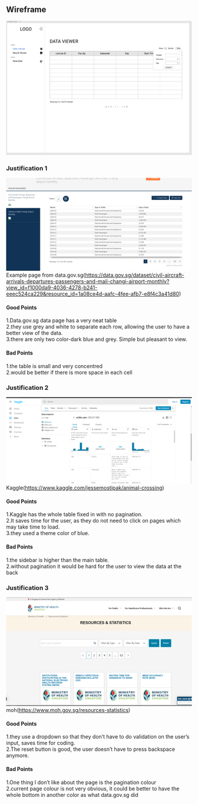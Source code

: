 ## Wireframe
![Justificaiton1](assets/wireframe.PNG)
### Justification 1
![Justificaiton1](assets/datagovsg.PNG)
Example page from data.gov.sg(https://data.gov.sg/dataset/civil-aircraft-arrivals-departures-passengers-and-mail-changi-airport-monthly?view_id=f1000da9-4036-4278-b241-eeec524ca229&resource_id=1a08ce4d-aafc-4fee-afb7-e8f4c3a41d80)<br/>
#### Good Points

1.Data.gov.sg data page has a very neat table<br/>
2.they use grey and white to separate each row, allowing the user to have a better view of the data. <br/>
3.there are only two color-dark blue and grey. Simple but pleasant to view.<br/>
#### Bad Points
1.the table is small and very concentred<br/>
2.would be better if there is more space in each cell<br/>
### Justification 2
![Justificaiton2](assets/kaggle.PNG)
Kaggle(https://www.kaggle.com/jessemostipak/animal-crossing)<br/>
#### Good Points

1.Kaggle has the whole table fixed in with no pagination. <br/>
2.It saves time for the user, as they do not need to click on pages which may take time to load. <br/>
3.they used a theme color of blue.<br/>
#### Bad Points
1.the sidebar is higher than the main table.<br/>
2.without pagination it would be hard for the user to view the data at the back<br/>
### Justification 3
![Justificaiton3](assets/moh.PNG)
moh(https://www.moh.gov.sg/resources-statistics)<br/>
#### Good Points

 1.they use a dropdown so that they don’t have to do validation on the user’s input, saves time for coding. <br/>
 2.The reset button is good, the user doesn’t have to press backspace anymore.<br/>
 #### Bad Points
 1.One thing I don’t like about the page is the pagination colour<br/>
 2.current page colour is not very obvious, it could be better to have the whole bottom in another color as what data.gov.sg did<br/>

